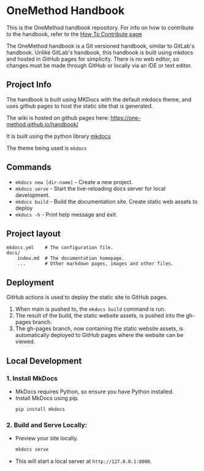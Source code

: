 # OneMethod Handbook

This is the OneMethod handbook repository. For info on how to contribute to the handbook, refer to the [How To Contribute page](https://one-method.github.io/handbook/how-to-contribute/)


The OneMethod handbook is a Git versioned handbook, similar to GitLab's handbook. Unlike GitLab's handbook, this handbook is built using mkdocs and hosted in GitHub pages for simplicity. There is no web editor, so changes must be made through GitHub or locally via an IDE or text editor.

## Project Info

The handbook is built using MKDocs with the default mkdocs theme, and uses github pages to host the static site that is generated.

The wiki is hosted on github pages here: https://one-method.github.io/handbook/

It is built using the python library [mkdocs](https://www.mkdocs.org/)

The theme being used is `mkdocs`


## Commands

* `mkdocs new [dir-name]` - Create a new project.
* `mkdocs serve` - Start the live-reloading docs server for local development.
* `mkdocs build` - Build the documentation site. Create static web assets to deploy
* `mkdocs -h` - Print help message and exit.

## Project layout

    mkdocs.yml    # The configuration file.
    docs/
        index.md  # The documentation homepage.
        ...       # Other markdown pages, images and other files.


## Deployment

GitHub actions is used to deploy the static site to GitHub pages. 
1. When main is pushed to, the `mkdocs build` command is run. 
2. The result of the build, the static website assets, is pushed into the gh-pages branch. 
3. The gh-pages branch, now containing the static website assets, is automatically deployed to GitHub pages where the website can be viewed.

## Local Development

### 1. Install MkDocs
- MkDocs requires Python, so ensure you have Python installed.
- Install MkDocs using pip.
    ```bash
    pip install mkdocs
    ```
### 2. **Build and Serve Locally:**
   - Preview your site locally.
     ```bash
     mkdocs serve
     ```
   - This will start a local server at `http://127.0.0.1:8000`.

